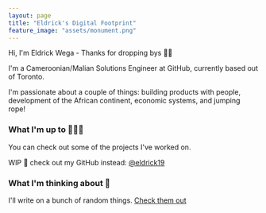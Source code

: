 ```yaml
---
layout: page
title: "Eldrick's Digital Footprint"
feature_image: "assets/monument.png"
---
```


Hi, I'm Eldrick Wega - Thanks for dropping bys 👋🏾

I'm a Cameroonian/Malian Solutions Engineer at GitHub, currently based out of Toronto. 

I'm passionate about a couple of things: building products with people, development of the African continent, economic systems, and jumping rope!

### What I'm up to 👨🏾‍💻

You can check out some of the projects I've worked on.

WIP 🚧 check out my GitHub instead: [@eldrick19](https://github.com/eldrick19)

### What I'm thinking about 🤔

I'll write on a bunch of random things. [Check them out](/blog/)


